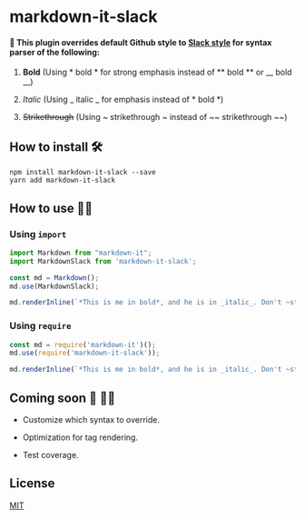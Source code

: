 # markdown-it-slack

#### 🚀 This plugin overrides default **Github style** to [**Slack style**](https://get.slack.help/hc/en-us/articles/202288908-Format-your-messages) for syntax parser of the following:

1. **Bold** (Using * bold * for strong emphasis instead of ** bold ** or __ bold __)

2. _Italic_ (Using _ italic _ for emphasis instead of * bold *)

3. ~~Strikethrough~~ (Using ~ strikethrough ~ instead of ~~ strikethrough ~~)




## How to install 🛠️

```
npm install markdown-it-slack --save
yarn add markdown-it-slack
```




## How to use 👨‍💻

### Using `import` 

```js
import Markdown from "markdown-it";
import MarkdownSlack from 'markdown-it-slack';

const md = Markdown();
md.use(MarkdownSlack);

md.renderInline(`*This is me in bold*, and he is in _italic_. Don't ~strikethrough~ me!`)
```


### Using `require`

```js
const md = require('markdown-it')();
md.use(require('markdown-it-slack'));

md.renderInline(`*This is me in bold*, and he is in _italic_. Don't ~strikethrough~ me!`)

```




## Coming soon 🏹 👩‍🔬

* Customize which syntax to override.

* Optimization for tag rendering.

* Test coverage.


## License

[MIT](https://github.com/mayashavin/markdown-it-slack/blob/master/LICENSE)